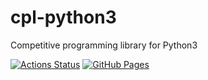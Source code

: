# cpl-python3

Competitive programming library for Python3

[![Actions Status](https://github.com/yaumu3/cpl-python3/workflows/verify/badge.svg)](https://github.com/yaumu3/cpl-python3/actions) [![GitHub Pages](https://img.shields.io/static/v1?label=GitHub+Pages&message=+&color=brightgreen&logo=github)](https://yaumu3.github.io/cpl-python3/)
